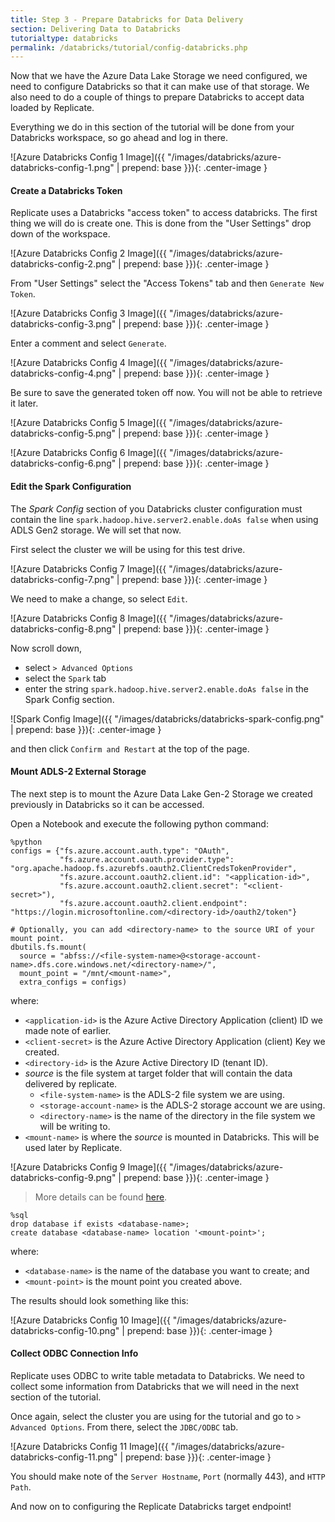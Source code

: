 ```yaml
---
title: Step 3 - Prepare Databricks for Data Delivery
section: Delivering Data to Databricks
tutorialtype: databricks
permalink: /databricks/tutorial/config-databricks.php
---
```


Now that we have the Azure Data Lake Storage we need configured, we need to
configure Databricks so that it can make use of that storage. We also need to do a
couple of things to prepare Databricks to accept data loaded by Replicate.

Everything we do in this section of the tutorial will be done from your Databricks workspace, 
so go ahead and log in there.

![Azure Databricks Config 1 Image]({{ "/images/databricks/azure-databricks-config-1.png" | prepend: base }}){: .center-image }


#### Create a Databricks Token

Replicate uses a Databricks "access token" to access databricks. The first thing we will 
do is create one.  This is done from the "User Settings" drop down of the workspace.

![Azure Databricks Config 2 Image]({{ "/images/databricks/azure-databricks-config-2.png" | prepend: base }}){: .center-image }

From "User Settings" select the "Access Tokens" tab and then `Generate New Token`.

![Azure Databricks Config 3 Image]({{ "/images/databricks/azure-databricks-config-3.png" | prepend: base }}){: .center-image }

Enter a comment and select `Generate`.

![Azure Databricks Config 4 Image]({{ "/images/databricks/azure-databricks-config-4.png" | prepend: base }}){: .center-image }

Be sure to save the generated token off now. You will not be able to retrieve it later.

![Azure Databricks Config 5 Image]({{ "/images/databricks/azure-databricks-config-5.png" | prepend: base }}){: .center-image }

![Azure Databricks Config 6 Image]({{ "/images/databricks/azure-databricks-config-6.png" | prepend: base }}){: .center-image }

#### Edit the Spark Configuration

The *Spark Config* section of you Databricks cluster configuration must contain the line
`spark.hadoop.hive.server2.enable.doAs false` when using ADLS Gen2 storage. We will set
that now.

First select the cluster we will be using for this test drive.

![Azure Databricks Config 7 Image]({{ "/images/databricks/azure-databricks-config-7.png" | prepend: base }}){: .center-image }

We need to make a change, so select `Edit`.

![Azure Databricks Config 8 Image]({{ "/images/databricks/azure-databricks-config-8.png" | prepend: base }}){: .center-image }

Now scroll down, 

* select `> Advanced Options` 
* select the `Spark` tab 
* enter the string `spark.hadoop.hive.server2.enable.doAs false` in the Spark Config section.

![Spark Config Image]({{ "/images/databricks/databricks-spark-config.png" | prepend: base }}){: .center-image }

and then click `Confirm and Restart` at the top of the page.

#### Mount ADLS-2 External Storage

The next step is to mount the Azure Data Lake Gen-2 Storage we created previously in Databricks
so it can be accessed. 

Open a Notebook and execute the following python command:

    %python
    configs = {"fs.azure.account.auth.type": "OAuth",
               "fs.azure.account.oauth.provider.type": "org.apache.hadoop.fs.azurebfs.oauth2.ClientCredsTokenProvider",
               "fs.azure.account.oauth2.client.id": "<application-id>",
               "fs.azure.account.oauth2.client.secret": "<client-secret>"),
               "fs.azure.account.oauth2.client.endpoint": "https://login.microsoftonline.com/<directory-id>/oauth2/token"}
    
    # Optionally, you can add <directory-name> to the source URI of your mount point.
    dbutils.fs.mount(
      source = "abfss://<file-system-name>@<storage-account-name>.dfs.core.windows.net/<directory-name>/",
      mount_point = "/mnt/<mount-name>",
      extra_configs = configs)

where:

* `<application-id>` is the Azure Active Directory Application (client) ID we made note of earlier.
* `<client-secret>` is the Azure Active Directory Application (client) Key we created.
* `<directory-id>` is the Azure Active Directory ID (tenant ID).
* *source* is the file system at target folder that will contain the data delivered by replicate.
    * `<file-system-name>` is the ADLS-2 file system we are using.
    * `<storage-account-name>` is the ADLS-2 storage account we are using.
    * `<directory-name>` is the name of the directory in the file system we will be writing to.
* `<mount-name>` is where the *source* is mounted in Databricks. This will be used later by Replicate.

![Azure Databricks Config 9 Image]({{ "/images/databricks/azure-databricks-config-9.png" | prepend: base }}){: .center-image }

> More details can be found [here](https://docs.databricks.com/data/data-sources/azure/azure-datalake-gen2.html).

    %sql
    drop database if exists <database-name>;
    create database <database-name> location '<mount-point>';

where:

* `<database-name>` is the name of the database you want to create; and
* `<mount-point>` is the mount point you created above.

The results should look something like this:


![Azure Databricks Config 10 Image]({{ "/images/databricks/azure-databricks-config-10.png" | prepend: base }}){: .center-image }

#### Collect ODBC Connection Info

Replicate uses ODBC to write table metadata to Databricks. We need to collect some information 
from Databricks that we will need in the next section of the tutorial.

Once again, select the cluster you are using for the tutorial and go to `> Advanced Options`. From 
there, select the `JDBC/ODBC` tab.

![Azure Databricks Config 11 Image]({{ "/images/databricks/azure-databricks-config-11.png" | prepend: base }}){: .center-image }

You should make note of the `Server Hostname`, `Port` (normally 443), and `HTTP Path`.

And now on to configuring the Replicate Databricks target endpoint!


